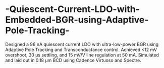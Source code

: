 # -Quiescent-Current-LDO-with-Embedded-BGR-using-Adaptive-Pole-Tracking-
Designed a 96 nA quiescent current LDO with ultra-low-power BGR using Adaptive Pole Tracking and Transconductance control. Achieved &lt;12 mV overshoot, 30 μs settling, and 15 mV/V line regulation at 50 mA. Simulated and laid out in 0.18 μm BCD using Cadence Virtuoso and Spectre.
